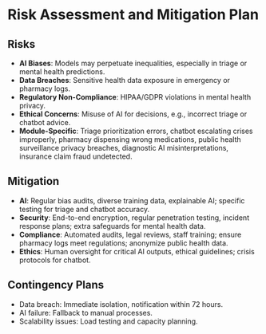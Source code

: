 # Risk Assessment and Mitigation Plan

## Risks
- **AI Biases**: Models may perpetuate inequalities, especially in triage or mental health predictions.
- **Data Breaches**: Sensitive health data exposure in emergency or pharmacy logs.
- **Regulatory Non-Compliance**: HIPAA/GDPR violations in mental health privacy.
- **Ethical Concerns**: Misuse of AI for decisions, e.g., incorrect triage or chatbot advice.
- **Module-Specific**: Triage prioritization errors, chatbot escalating crises improperly, pharmacy dispensing wrong medications, public health surveillance privacy breaches, diagnostic AI misinterpretations, insurance claim fraud undetected.

## Mitigation
- **AI**: Regular bias audits, diverse training data, explainable AI; specific testing for triage and chatbot accuracy.
- **Security**: End-to-end encryption, regular penetration testing, incident response plans; extra safeguards for mental health data.
- **Compliance**: Automated audits, legal reviews, staff training; ensure pharmacy logs meet regulations; anonymize public health data.
- **Ethics**: Human oversight for critical AI outputs, ethical guidelines; crisis protocols for chatbot.

## Contingency Plans
- Data breach: Immediate isolation, notification within 72 hours.
- AI failure: Fallback to manual processes.
- Scalability issues: Load testing and capacity planning.